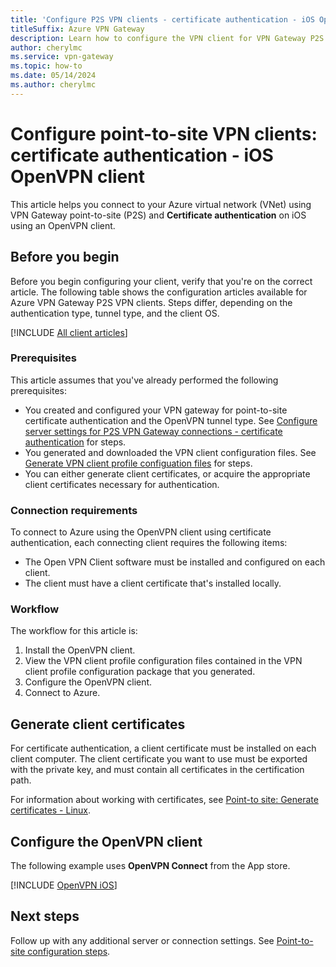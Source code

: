 ```yaml
---
title: 'Configure P2S VPN clients - certificate authentication - iOS OpenVPN client'
titleSuffix: Azure VPN Gateway
description: Learn how to configure the VPN client for VPN Gateway P2S configurations that use certificate authentication. This article applies to iOS OpenVPN client.
author: cherylmc
ms.service: vpn-gateway
ms.topic: how-to
ms.date: 05/14/2024
ms.author: cherylmc
---
```


# Configure point-to-site VPN clients: certificate authentication - iOS OpenVPN client

This article helps you connect to your Azure virtual network (VNet) using VPN Gateway point-to-site (P2S) and **Certificate authentication** on iOS using an OpenVPN client.

## Before you begin

Before you begin configuring your client, verify that you're on the correct article. The following table shows the configuration articles available for Azure VPN Gateway P2S VPN clients. Steps differ, depending on the authentication type, tunnel type, and the client OS.

[!INCLUDE [All client articles](../../includes/vpn-gateway-vpn-client-install-articles.md)]

### Prerequisites

This article assumes that you've already performed the following prerequisites:

* You created and configured your VPN gateway for point-to-site certificate authentication and the OpenVPN tunnel type. See [Configure server settings for P2S VPN Gateway connections - certificate authentication](vpn-gateway-howto-point-to-site-resource-manager-portal.md) for steps.
* You generated and downloaded the VPN client configuration files. See [Generate VPN client profile configuation files](vpn-gateway-howto-point-to-site-resource-manager-portal.md#profile-files) for steps.
* You can either generate client certificates, or acquire the appropriate client certificates necessary for authentication.

### Connection requirements

To connect to Azure using the OpenVPN client using certificate authentication, each connecting client requires the following items:

* The Open VPN Client software must be installed and configured on each client.
* The client must have a client certificate that's installed locally.

### Workflow

The workflow for this article is:

1. Install the OpenVPN client.
1. View the VPN client profile configuration files contained in the VPN client profile configuration package that you generated.
1. Configure the OpenVPN client.
1. Connect to Azure.

## Generate client certificates

For certificate authentication, a client certificate must be installed on each client computer. The client certificate you want to use must be exported with the private key, and must contain all certificates in the certification path.

For information about working with certificates, see [Point-to site: Generate certificates - Linux](vpn-gateway-certificates-point-to-site.md).

## Configure the OpenVPN client

The following example uses **OpenVPN Connect** from the App store.

[!INCLUDE [OpenVPN iOS](../../includes/vpn-gateway-vwan-config-openvpn-ios.md)]

## Next steps

Follow up with any additional server or connection settings. See [Point-to-site configuration steps](vpn-gateway-howto-point-to-site-resource-manager-portal.md).